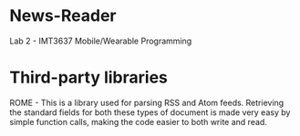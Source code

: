 # News-Reader
Lab 2 - IMT3637 Mobile/Wearable Programming

# Third-party libraries
ROME - This is a library used for parsing RSS and Atom feeds. Retrieving the standard fields for both these types of document is made very easy by simple function calls, making the code easier to both write and read.
